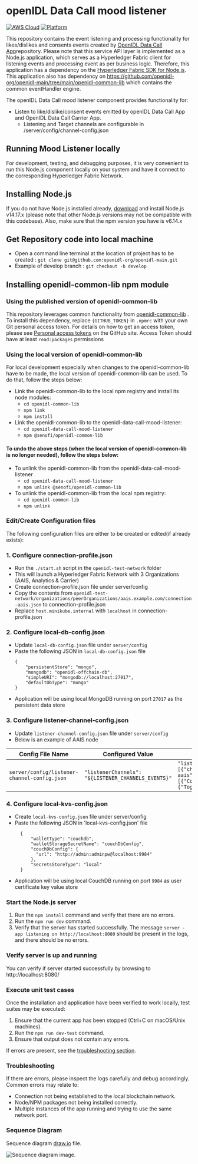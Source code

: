 # openIDL Data Call mood listener


[![AWS Cloud](https://img.shields.io/badge/Amazon_AWS-232F3E?style=for-the-badge&logo=amazon-aws&logoColor=white)](https://aws.amazon.com/)
[![Platform](https://img.shields.io/badge/Node.js-339933?style=for-the-badge&logo=nodedotjs&logoColor=white)](https://nodejs.org)

This repository contains the event listening and processing functionality for likes/dislikes and consents events created by [OpenIDL Data Call App](https://github.com/openidl-org/openidl-main/tree/main/openidl-data-call-app)repository. Please note that this service API layer is implemented as a Node.js application, which serves as a Hyperledger Fabric client for listening events and processing event as per business logic. Therefore, this application has a dependency on the [Hyperledger Fabric SDK for Node.js](https://fabric-sdk-node.github.io/). This application also has dependency on https://github.com/openidl-org/openidl-main/tree/main/openidl-common-lib which contains the common eventHandler engine.

The openIDL Data Call mood listener component provides functionality for:
* Listen to like/dislike/consent events emitted by openIDL Data Call App and OpenIDL Data Call Carrier App.
   * Listening and Target channels are configurable in /server/config/channel-config.json

## Running Mood Listener locally

For development, testing, and debugging purposes, it is very convenient to run this Node.js component locally on your system and have it connect to the corresponding Hyperledger Fabric Network.

## Installing Node.js
If you do not have Node.js installed already, [download](https://nodejs.org/en/download/releases/) and install Node.js v14.17.x (please note that other Node.js versions may not be compatible with this codebase). Also, make sure that the npm version you have is v6.14.x

## Get Repository code into local machine

* Open a command line terminal at the location of project has to be created : `git clone git@github.com:openidl-org/openidl-main.git `
* Example of develop branch : `git checkout -b develop`

## Installing openidl-common-lib npm module 

### Using the published version of openidl-common-lib

This repository leverages common functionality from [openidl-common-lib](https://github.com/openidl-org/openidl-main/tree/main/openidl-common-lib) . To install this dependency, replace `{GITHUB_TOKEN}` in `.npmrc` with your own Git personal access token. For details on how to get an access token, please see [Personal access tokens](https://docs.github.com/en/github/authenticating-to-github/keeping-your-account-and-data-secure/creating-a-personal-access-token) on the GitHub site. Access Token should have at least `read:packages` permissions

### Using the local version of openidl-common-lib

For local development especially when changes to the openidl-common-lib have to be made, the local version of openidl-common-lib can be used. To do that, follow the steps below:

* Link the openidl-common-lib to the local npm registry and install its node modules:
  * `cd openidl-common-lib`
  * `npm link`
  * `npm install`
* Link the openidl-common-lib to the openidl-data-call-mood-listener:
  * `cd openidl-data-call-mood-listener`
  * `npm @senofi/openidl-common-lib`

#### To undo the above steps (when the local version of openidl-common-lib is no longer needed), follow the steps below:
* To unlink the openidl-common-lib from the openidl-data-call-mood-listener
  * `cd openidl-data-call-mood-listener`
  * `npm unlink @senofi/openidl-common-lib`
* To unlink the openidl-common-lib from the local npm registry:
  * `cd openidl-common-lib`
  * `npm unlink`

### Edit/Create Configuration files

The following configuration files are either to be created or edited(if already exists):

### 1. Configure connection-profile.json

* Run the `./start.sh` script in the `openidl-test-network` folder
* This will launch a Hyperledger Fabric Network with 3 Organizations (AAIS, Analytics & Carrier)
* Create connection-profile.json file under server/config
* Copy the contents from `openidl-test-network/organizations/peerOrganizations/aais.example.com/connection-aais.json` to connection-profile.json
* Replace `host.minikube.internal` with `localhost` in connection-profile.json

### 2. Configure local-db-config.json

* Update `local-db-config.json` file under `server/config`
* Paste the following JSON in `local-db-config.json` file
    ``` 
    {
        "persistentStore": "mongo",
        "mongodb": "openidl-offchain-db",
        "simpleURI": "mongodb://localhost:27017",
        "defaultDbType": "mongo"
    }
    ```
* Application will be using local MongoDB running on port `27017` as the persistent data store

### 3. Configure listener-channel-config.json

* Update `listener-channel-config.json` file under `server/config`
* Below is an example of AAIS node

|   Config File Name      | Configured Value  |  Local Run Value|
|  --------------------- | ----------------- | --------------- |
|   `server/config/listener-channel-config.json` | `"listenerChannels": "${LISTENER_CHANNELS_EVENTS}"` | `"listenerChannels": [{"channelName":"analytics-aais","events":[{"ConsentedEvent":"ConsentedEvent"},{"ToggleLikeEvent":"ToggleLikeEvent"}]}]` |


### 4. Configure local-kvs-config.json

* Create `local-kvs-config.json` file under server/config
* Paste the following JSON in 'local-kvs-config.json' file
    ``` 
      {
          "walletType": "couchdb",
          "walletStorageSecretName": "couchDbConfig",
          "couchDbConfig": {
            "url": "http://admin:adminpw@localhost:9984"
          },
          "secretsStoreType": "local"
      }
    ```
* Application will be using local CouchDB running on port `9984` as user certificate key value store

### Start the Node.js server
1. Run the `npm install` command and verify that there are no errors.
2. Run the `npm run dev` command.
3. Verify that the server has started successfully. The message `server - app listening on http://localhost:8080` should be present in the logs, and there should be no errors.

### Verify server is up and running
You can verify if server started successfully by browsing to http://localhost:8080/ 

### Execute unit test cases
Once the installation and application have been verified to work locally, test suites may be executed:

1. Ensure that the current app has been stopped (Ctrl+C on macOS/Unix machines).
2. Run the `npm run dev-test` command.
3. Ensure that output does not contain any errors.

If errors are present, see the [troubleshooting section](#troubleshooting).

### Troubleshooting
If there are errors, please inspect the logs carefully and debug accordingly. Common errors may relate to:

* Connection not being established to the local blockchain network.
* Node/NPM packages not being installed correctly.
* Multiple instances of the app running and trying to use the same network port.
### Sequence Diagram 

Sequence diagram [draw.io](https://github.com/openidl-org/openidl-main/tree/main/openidl-data-call-mood-listener/docs/data-call-mood-listener.drawio) file.

![Sequence diagram  image.](./docs/data-call-mood-listener.jpg)
